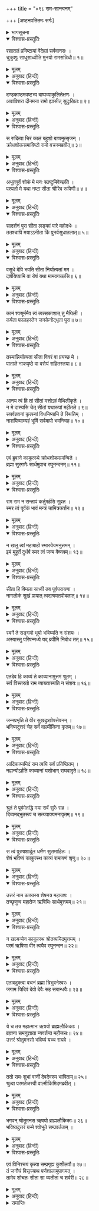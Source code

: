 +++
title = "०९८ राम-सान्त्वनम्"

+++
[अष्टनवतितमः सर्गः]



<details><summary>भागसूचना</summary>

98. सीताके लिये श्रीरामका खेद, ब्रह्माजीका उन्हें समझाना और उत्तरकाण्डका शेष अंश सुननेके लिये प्रेरित करना
</details>

<details open><summary>विश्वास-प्रस्तुतिः</summary>

रसातलं प्रविष्टायां वैदेह्यां सर्ववानराः ।  
चुक्रुशुः साधुसाध्वीति मुनयो रामसन्निधौ॥ १॥
</details>

<details><summary>मूलम्</summary>

रसातलं प्रविष्टायां वैदेह्यां सर्ववानराः ।  
चुक्रुशुः साधुसाध्वीति मुनयो रामसन्निधौ॥ १॥
</details>

<details><summary>अनुवाद (हिन्दी)</summary>

विदेहकुमारी सीताके रसातलमें प्रवेश कर जानेपर श्रीरामके समीप बैठे हुए सम्पूर्ण वानर तथा ऋषि-मुनि कहने लगे—‘साध्वी सीते! तुम धन्य हो’॥ १॥
</details>

<details open><summary>विश्वास-प्रस्तुतिः</summary>

दण्डकाष्ठमवष्टभ्य बाष्पव्याकुलितेक्षणः ।  
अवाक्शिरा दीनमना रामो ह्यासीत् सुदुःखितः॥ २॥
</details>

<details><summary>मूलम्</summary>

दण्डकाष्ठमवष्टभ्य बाष्पव्याकुलितेक्षणः ।  
अवाक्शिरा दीनमना रामो ह्यासीत् सुदुःखितः॥ २॥
</details>

<details><summary>अनुवाद (हिन्दी)</summary>

किंतु स्वयं भगवान् श्रीराम बहुत दुःखी हुए । उनका मन उदास हो गया और वे गूलरके दण्डेका सहारा लिये खड़े हो सिर झुकाये नेत्रोंसे आँसू बहाने लगे॥ २॥
</details>

<details open><summary>विश्वास-प्रस्तुतिः</summary>

स रुदित्वा चिरं कालं बहुशो बाष्पमुत्सृजन् ।  
क्रोधशोकसमाविष्टो रामो वचनमब्रवीत्॥ ३॥
</details>

<details><summary>मूलम्</summary>

स रुदित्वा चिरं कालं बहुशो बाष्पमुत्सृजन् ।  
क्रोधशोकसमाविष्टो रामो वचनमब्रवीत्॥ ३॥
</details>

<details><summary>अनुवाद (हिन्दी)</summary>

बहुत देरतक रोकर बारम्बार आँसू बहाते हुए क्रोध और शोकसे युक्त हो श्रीरामचन्द्रजी इस प्रकार बोले—॥ ३॥
</details>

<details open><summary>विश्वास-प्रस्तुतिः</summary>

अभूतपूर्वं शोकं मे मनः स्प्रष्टुमिवेच्छति ।  
पश्यतो मे यथा नष्टा सीता श्रीरिव रूपिणी॥ ४॥
</details>

<details><summary>मूलम्</summary>

अभूतपूर्वं शोकं मे मनः स्प्रष्टुमिवेच्छति ।  
पश्यतो मे यथा नष्टा सीता श्रीरिव रूपिणी॥ ४॥
</details>

<details><summary>अनुवाद (हिन्दी)</summary>

‘आज मेरा मन अभूतपूर्व शोकमें डूबना चाहता है; क्योंकि इस समय मेरी आँखोंके सामनेसे मूर्तिमती लक्ष्मीके समान सीता अदृश्य हो गयीं॥ ४॥
</details>

<details open><summary>विश्वास-प्रस्तुतिः</summary>

सादर्शनं पुरा सीता लङ्कां पारे महोदधेः ।  
ततश्चापि मयाऽऽनीता किं पुनर्वसुधातलात्॥ ५॥
</details>

<details><summary>मूलम्</summary>

सादर्शनं पुरा सीता लङ्कां पारे महोदधेः ।  
ततश्चापि मयाऽऽनीता किं पुनर्वसुधातलात्॥ ५॥
</details>

<details><summary>अनुवाद (हिन्दी)</summary>

‘पहली बार सीता समुद्रके उस पार लङ्कामें जाकर मेरी आँखोंसे ओझल हुई थीं । किंतु जब मैं वहाँसे भी उन्हें लौटा लाया, तब पृथ्वीके भीतरसे ले आना कौन बड़ी बात है?’॥ ५॥
</details>

<details open><summary>विश्वास-प्रस्तुतिः</summary>

वसुधे देवि भवति सीता निर्यात्यतां मम ।  
दर्शयिष्यामि वा रोषं यथा मामवगच्छसि॥ ६॥
</details>

<details><summary>मूलम्</summary>

वसुधे देवि भवति सीता निर्यात्यतां मम ।  
दर्शयिष्यामि वा रोषं यथा मामवगच्छसि॥ ६॥
</details>

<details><summary>अनुवाद (हिन्दी)</summary>

(यों कहकर वे पृथ्वीसे बोले—) ‘पूजनीये भगवति वसुन्धरे! मुझे सीताको लौटा दो; अन्यथा मैं अपना क्रोध दिखाऊँगा । मेरा प्रभाव कैसा है? यह तुम जानती हो॥ ६॥
</details>

<details open><summary>विश्वास-प्रस्तुतिः</summary>

कामं श्वश्रूर्ममैव त्वं त्वत्सकाशात् तु मैथिली ।  
कर्षता फालहस्तेन जनकेनोद‍्धृता पुरा॥ ७॥
</details>

<details><summary>मूलम्</summary>

कामं श्वश्रूर्ममैव त्वं त्वत्सकाशात् तु मैथिली ।  
कर्षता फालहस्तेन जनकेनोद‍्धृता पुरा॥ ७॥
</details>

<details><summary>अनुवाद (हिन्दी)</summary>

‘देवि! वास्तवमें तुम्हीं मेरी सास हो । राजा जनक हाथमें फाल लिये तुम्हींको जोत रहे थे, जिससे तुम्हारे भीतरसे सीताका प्रादुर्भाव हुआ॥ ७॥
</details>

<details open><summary>विश्वास-प्रस्तुतिः</summary>

तस्मान्निर्यात्यतां सीता विवरं वा प्रयच्छ मे ।  
पाताले नाकपृष्ठे वा वसेयं सहितस्तया॥ ८॥
</details>

<details><summary>मूलम्</summary>

तस्मान्निर्यात्यतां सीता विवरं वा प्रयच्छ मे ।  
पाताले नाकपृष्ठे वा वसेयं सहितस्तया॥ ८॥
</details>

<details><summary>अनुवाद (हिन्दी)</summary>

‘अतः या तो तुम सीताको लौटा दो अथवा मेरे लिये भी अपनी गोदमें जगह दो; क्योंकि पाताल हो या स्वर्ग, मैं सीताके साथ ही रहूँगा॥ ८॥
</details>

<details open><summary>विश्वास-प्रस्तुतिः</summary>

आनय त्वं हि तां सीतां मत्तोऽहं मैथिलीकृते ।  
न मे दास्यसि चेत् सीतां यथारूपां महीतले॥ ९॥  
सपर्वतवनां कृत्स्नां विधमिष्यामि ते स्थितिम् ।  
नाशयिष्याम्यहं भूमिं सर्वमापो भवन्त्विह॥ १०॥
</details>

<details><summary>मूलम्</summary>

आनय त्वं हि तां सीतां मत्तोऽहं मैथिलीकृते ।  
न मे दास्यसि चेत् सीतां यथारूपां महीतले॥ ९॥  
सपर्वतवनां कृत्स्नां विधमिष्यामि ते स्थितिम् ।  
नाशयिष्याम्यहं भूमिं सर्वमापो भवन्त्विह॥ १०॥
</details>

<details><summary>अनुवाद (हिन्दी)</summary>

‘तुम मेरी सीताको लाओ! मैं मिथिलेशकुमारीके लिये मतवाला (बेसुध) हो गया हूँ । यदि इस पृथ्वीपर तुम उसी रूपमें सीताको मुझे लौटा नहीं दोगी तो मैं पर्वत और वनसहित तुम्हारी स्थितिको नष्ट कर दूँगा । सारी भूमिका विनाश कर डालूँगा । फिर भले ही सब कुछ जलमय ही हो जाय’॥ ९-१०॥
</details>

<details open><summary>विश्वास-प्रस्तुतिः</summary>

एवं ब्रुवाणे काकुत्स्थे क्रोधशोकसमन्विते ।  
ब्रह्मा सुरगणैः सार्धमुवाच रघुनन्दनम्॥ ११॥
</details>

<details><summary>मूलम्</summary>

एवं ब्रुवाणे काकुत्स्थे क्रोधशोकसमन्विते ।  
ब्रह्मा सुरगणैः सार्धमुवाच रघुनन्दनम्॥ ११॥
</details>

<details><summary>अनुवाद (हिन्दी)</summary>

श्रीरघुनाथजी जब क्रोध और शोकसे युक्त हो इस प्रकारकी बातें कहने लगे, तब देवताओंसहित ब्रह्माजीने उन रघुकुलनन्दन श्रीरामसे कहा—॥ ११॥
</details>

<details open><summary>विश्वास-प्रस्तुतिः</summary>

राम राम न सन्तापं कर्तुमर्हसि सुव्रत ।  
स्मर त्वं पूर्वकं भावं मन्त्रं चामित्रकर्शन॥ १२॥
</details>

<details><summary>मूलम्</summary>

राम राम न सन्तापं कर्तुमर्हसि सुव्रत ।  
स्मर त्वं पूर्वकं भावं मन्त्रं चामित्रकर्शन॥ १२॥
</details>

<details><summary>अनुवाद (हिन्दी)</summary>

‘उत्तम व्रतका पालन करनेवाले श्रीराम! आप मनमें संताप न करें । शत्रुसूदन! अपने पूर्व स्वरूपका स्मरण करें॥ १२॥
</details>

<details open><summary>विश्वास-प्रस्तुतिः</summary>

न खलु त्वां महाबाहो स्मारयेयमनुत्तमम् ।  
इमं मुहूर्तं दुर्धर्ष स्मर त्वं जन्म वैष्णवम्॥ १३॥
</details>

<details><summary>मूलम्</summary>

न खलु त्वां महाबाहो स्मारयेयमनुत्तमम् ।  
इमं मुहूर्तं दुर्धर्ष स्मर त्वं जन्म वैष्णवम्॥ १३॥
</details>

<details><summary>अनुवाद (हिन्दी)</summary>

‘महाबाहो! मैं आपको आपके परम उत्तम स्वरूपका स्मरण नहीं दिला रहा हूँ । दुर्धर्ष वीर! केवल यह अनुरोध कर रहा हूँ कि इस समय आप ध्यानके द्वारा अपने वैष्णव स्वरूपका स्मरण करें॥ १३॥
</details>

<details open><summary>विश्वास-प्रस्तुतिः</summary>

सीता हि विमला साध्वी तव पूर्वपरायणा ।  
नागलोकं सुखं प्रायात् त्वदाश्रयतपोबलात्॥ १४॥
</details>

<details><summary>मूलम्</summary>

सीता हि विमला साध्वी तव पूर्वपरायणा ।  
नागलोकं सुखं प्रायात् त्वदाश्रयतपोबलात्॥ १४॥
</details>

<details><summary>अनुवाद (हिन्दी)</summary>

‘साध्वी सीता सर्वथा शुद्ध हैं । वे पहलेसे ही आपके ही परायण रहती हैं । आपका आश्रय लेना ही उनका तपोबल है । उसके द्वारा वे सुखपूर्वक नागलोकके बहाने आपके परमधाममें चली गयी हैं॥ १४॥
</details>

<details open><summary>विश्वास-प्रस्तुतिः</summary>

स्वर्गे ते सङ्गमो भूयो भविष्यति न संशयः ।  
अस्यास्तु परिषन्मध्ये यद् ब्रवीमि निबोध तत्॥ १५॥
</details>

<details><summary>मूलम्</summary>

स्वर्गे ते सङ्गमो भूयो भविष्यति न संशयः ।  
अस्यास्तु परिषन्मध्ये यद् ब्रवीमि निबोध तत्॥ १५॥
</details>

<details><summary>अनुवाद (हिन्दी)</summary>

‘अब पुनः साकेतधाममें आपकी उनसे भेंट होगी; इसमें संशय नहीं है । अब इस सभामें मैं आपसे जो कुछ कहता हूँ, उसपर ध्यान दीजिये॥ १५॥
</details>

<details open><summary>विश्वास-प्रस्तुतिः</summary>

एतदेव हि काव्यं ते काव्यानामुत्तमं श्रुतम् ।  
सर्वं विस्तरतो राम व्याख्यास्यति न संशयः॥ १६॥
</details>

<details><summary>मूलम्</summary>

एतदेव हि काव्यं ते काव्यानामुत्तमं श्रुतम् ।  
सर्वं विस्तरतो राम व्याख्यास्यति न संशयः॥ १६॥
</details>

<details><summary>अनुवाद (हिन्दी)</summary>

‘आपके चरित्रसे सम्बन्ध रखनेवाला यह काव्य, जिसे आपने सुना है, सब काव्योंमें उत्तम है । श्रीराम! यह आपके सारे जीवन-वृत्तका विस्तारसे ज्ञान करायेगा, इसमें संदेह नहीं है॥ १६॥
</details>

<details open><summary>विश्वास-प्रस्तुतिः</summary>

जन्मप्रभृति ते वीर सुखदुःखोपसेवनम् ।  
भविष्यदुत्तरं चेह सर्वं वाल्मीकिना कृतम्॥ १७॥
</details>

<details><summary>मूलम्</summary>

जन्मप्रभृति ते वीर सुखदुःखोपसेवनम् ।  
भविष्यदुत्तरं चेह सर्वं वाल्मीकिना कृतम्॥ १७॥
</details>

<details><summary>अनुवाद (हिन्दी)</summary>

‘वीर! आविर्भावकालसे ही जो आपके द्वारा सुख-दुःखोंका (स्वेच्छासे) सेवन हुआ है, उसका तथा सीताके अन्तर्धान होनेके बाद जो भविष्यमें होनेवाली बातें हैं, उनका भी महर्षि वाल्मीकिने इसमें पूर्णरूपसे वर्णन कर दिया है॥ १७॥
</details>

<details open><summary>विश्वास-प्रस्तुतिः</summary>

आदिकाव्यमिदं राम त्वयि सर्वं प्रतिष्ठितम् ।  
नह्यन्योऽर्हति काव्यानां यशोभाग् राघवादृते॥ १८॥
</details>

<details><summary>मूलम्</summary>

आदिकाव्यमिदं राम त्वयि सर्वं प्रतिष्ठितम् ।  
नह्यन्योऽर्हति काव्यानां यशोभाग् राघवादृते॥ १८॥
</details>

<details><summary>अनुवाद (हिन्दी)</summary>

‘श्रीराम! यह आदिकाव्य है । इस सम्पूर्ण काव्यकी आधारशिला आप ही हैं—आपके ही जीवनवृत्तान्तको लेकर इस काव्यकी रचना हुई है । रघुकुलकी शोभा बढ़ानेवाले आपके सिवा दूसरा कोई ऐसा यशस्वी पुरुष नहीं है, जो काव्योंका नायक होनेका अधिकारी हो॥
</details>

<details open><summary>विश्वास-प्रस्तुतिः</summary>

श्रुतं ते पूर्वमेतद्धि मया सर्वं सुरैः सह ।  
दिव्यमद्भुतरूपं च सत्यवाक्यमनावृतम्॥ १९॥
</details>

<details><summary>मूलम्</summary>

श्रुतं ते पूर्वमेतद्धि मया सर्वं सुरैः सह ।  
दिव्यमद्भुतरूपं च सत्यवाक्यमनावृतम्॥ १९॥
</details>

<details><summary>अनुवाद (हिन्दी)</summary>

‘देवताओंके साथ मैंने पहले आपसे सम्बन्धित इस सम्पूर्ण काव्यका श्रवण किया है । यह दिव्य और अद्भुत है । इसमें कोई भी बात छिपायी नहीं गयी है । इसमें कही गयी सारी बातें सत्य हैं॥ १९॥
</details>

<details open><summary>विश्वास-प्रस्तुतिः</summary>

स त्वं पुरुषशार्दूल धर्मेण सुसमाहितः ।  
शेषं भविष्यं काकुत्स्थ काव्यं रामायणं शृणु॥ २०॥
</details>

<details><summary>मूलम्</summary>

स त्वं पुरुषशार्दूल धर्मेण सुसमाहितः ।  
शेषं भविष्यं काकुत्स्थ काव्यं रामायणं शृणु॥ २०॥
</details>

<details><summary>अनुवाद (हिन्दी)</summary>

‘पुरुषसिंह रघुनन्दन! आप धर्मपूर्वक एकाग्रचित्त हो भविष्यकी घटनाओंसे युक्त शेष रामायण काव्यको भी सुन लीजिये॥ २०॥
</details>

<details open><summary>विश्वास-प्रस्तुतिः</summary>

उत्तरं नाम काव्यस्य शेषमत्र महायशः ।  
तच्छृणुष्व महातेज ऋषिभिः सार्धमुत्तमम्॥ २१॥
</details>

<details><summary>मूलम्</summary>

उत्तरं नाम काव्यस्य शेषमत्र महायशः ।  
तच्छृणुष्व महातेज ऋषिभिः सार्धमुत्तमम्॥ २१॥
</details>

<details><summary>अनुवाद (हिन्दी)</summary>

‘महायशस्वी एवं महातेजस्वी श्रीराम! इस काव्यके अन्तिम भागका नाम उत्तरकाण्ड है । उस उत्तम भागको आप ऋषियोंके साथ सुनिये॥ २१॥
</details>

<details open><summary>विश्वास-प्रस्तुतिः</summary>

न खल्वन्येन काकुत्स्थ श्रोतव्यमिदमुत्तमम् ।  
परमं ऋषिणा वीर त्वयैव रघुनन्दन॥ २२॥
</details>

<details><summary>मूलम्</summary>

न खल्वन्येन काकुत्स्थ श्रोतव्यमिदमुत्तमम् ।  
परमं ऋषिणा वीर त्वयैव रघुनन्दन॥ २२॥
</details>

<details><summary>अनुवाद (हिन्दी)</summary>

‘काकुत्स्थवीर रघुनन्दन! आप सर्वोत्कृष्ट राजर्षि हैं । अतः पहले आपको ही यह उत्तम काव्य सुनना चाहिये, दूसरेको नहीं’॥ २२॥
</details>

<details open><summary>विश्वास-प्रस्तुतिः</summary>

एतावदुक्त्वा वचनं ब्रह्मा त्रिभुवनेश्वरः ।  
जगाम त्रिदिवं देवो देवैः सह सबान्धवैः॥ २३॥
</details>

<details><summary>मूलम्</summary>

एतावदुक्त्वा वचनं ब्रह्मा त्रिभुवनेश्वरः ।  
जगाम त्रिदिवं देवो देवैः सह सबान्धवैः॥ २३॥
</details>

<details><summary>अनुवाद (हिन्दी)</summary>

इतना कहकर तीनों लोकोंके स्वामी ब्रह्माजी देवताओं एवं उनके बन्धु-बान्धवोंके साथ अपने लोकको चले गये॥ २३॥
</details>

<details open><summary>विश्वास-प्रस्तुतिः</summary>

ये च तत्र महात्मान ऋषयो ब्राह्मलौकिकाः ।  
ब्रह्मणा समनुज्ञाता न्यवर्तन्त महौजसः॥ २४॥  
उत्तरं श्रोतुमनसो भविष्यं यच्च राघवे ।
</details>

<details><summary>मूलम्</summary>

ये च तत्र महात्मान ऋषयो ब्राह्मलौकिकाः ।  
ब्रह्मणा समनुज्ञाता न्यवर्तन्त महौजसः॥ २४॥  
उत्तरं श्रोतुमनसो भविष्यं यच्च राघवे ।
</details>

<details><summary>अनुवाद (हिन्दी)</summary>

वहाँ जो ब्रह्मलोकमें रहनेवाले महातेजस्वी महात्मा ऋषि विद्यमान थे, वे ब्रह्माजीकी आज्ञा पाकर भावी वृत्तान्तोंसे युक्त उत्तरकाण्डको सुननेकी इच्छासे लौट आये (उनके साथ ब्रह्मलोकमें नहीं गये)॥ २४ १/२॥
</details>

<details open><summary>विश्वास-प्रस्तुतिः</summary>

ततो रामः शुभां वाणीं देवदेवस्य भाषिताम्॥ २५॥  
श्रुत्वा परमतेजस्वी वाल्मीकिमिदमब्रवीत् ।
</details>

<details><summary>मूलम्</summary>

ततो रामः शुभां वाणीं देवदेवस्य भाषिताम्॥ २५॥  
श्रुत्वा परमतेजस्वी वाल्मीकिमिदमब्रवीत् ।
</details>

<details><summary>अनुवाद (हिन्दी)</summary>

तत्पश्चात् देवाधिदेव ब्रह्माजीकी कही हुई उस शुभ वाणीको याद करके परम तेजस्वी श्रीरामजीने महर्षि वाल्मीकिसे इस प्रकार कहा—॥ २५ १/२॥
</details>

<details open><summary>विश्वास-प्रस्तुतिः</summary>

भगवन् श्रोतुमनस ऋषयो ब्राह्मलौकिकाः॥ २६॥  
भविष्यदुत्तरं यन्मे श्वोभूते सम्प्रवर्तताम् ।
</details>

<details><summary>मूलम्</summary>

भगवन् श्रोतुमनस ऋषयो ब्राह्मलौकिकाः॥ २६॥  
भविष्यदुत्तरं यन्मे श्वोभूते सम्प्रवर्तताम् ।
</details>

<details><summary>अनुवाद (हिन्दी)</summary>

‘भगवन्! ये ब्रह्मलोकके निवासी महर्षि मेरे भावी चरित्रोंसे युक्त उत्तरकाण्डका शेष अंश सुनना चाहते हैं । अतः कल सबेरेसे ही उसका गान आरम्भ हो जाना चाहिये’॥
</details>

<details open><summary>विश्वास-प्रस्तुतिः</summary>

एवं विनिश्चयं कृत्वा सम्प्रगृह्य कुशीलवौ॥ २७॥  
तं जनौघं विसृज्याथ पर्णशालामुपागमत् ।  
तामेव शोचतः सीता सा व्यतीता च शर्वरी॥ २८॥
</details>

<details><summary>मूलम्</summary>

एवं विनिश्चयं कृत्वा सम्प्रगृह्य कुशीलवौ॥ २७॥  
तं जनौघं विसृज्याथ पर्णशालामुपागमत् ।  
तामेव शोचतः सीता सा व्यतीता च शर्वरी॥ २८॥
</details>

<details><summary>अनुवाद (हिन्दी)</summary>

ऐसा निश्चय करके श्रीरघुनाथजीने जनसमुदायको बिदा कर दिया और कुश तथा लवको साथ लेकर वे अपनी पर्णशालामें आये । वहाँ सीताका ही चिन्तन करते-करते उन्होंने रात व्यतीत की॥ २७-२८॥
</details>

<details><summary>समाप्तिः</summary>

इत्यार्षे श्रीमद्रामायणे वाल्मीकीये आदिकाव्ये उत्तरकाण्डेऽष्टनवतितमः सर्गः॥ ९८॥  
इस प्रकार श्रीवाल्मीकिनिर्मित आर्षरामायण आदिकाव्यके उत्तरकाण्डमें अट्ठानबेवाँ सर्ग पूरा हुआ॥ ९८॥
</details>

